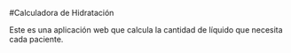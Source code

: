 #Calculadora de Hidratación

Este es una aplicación web que calcula la cantidad de líquido que necesita cada paciente.